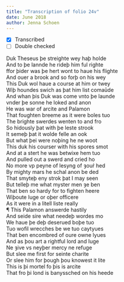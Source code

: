 ```yaml
---
title: "Transcription of folio 24v"
date: June 2018
author: Jenna Schoen
---
```

- [X] Transcribed
- [ ] Double checked

Duk Theseus þe streighte wey haþ holde  
And to þe lannde he rideþ him ful righte  
ffor þider was þe hert wont to haue his flighte  
And ouer a brook and so forþ on his wey  
This Duk wol haue a course at him or twey  
Wiþ houndes swich as þat him list comaūde  
And whan þis Duk was come vnto þe launde  
vnder þe sonne he loked and anon  
He was war of arcite and Palamon  
That foughten breeme as it were boles tuo  
The brighte swerdes wenten to and fro  
So hidously þat with þe leste strook  
It semeþ þat it wolde felle an ook  
But what þei were noþing he ne woot  
This duk his courser with his spores smot  
And at a stert he was betwixe hem tuo  
And pulled out a swerd and cried ho  
No more vp peyne of lesyng of ȝour̉ hed  
By mighty mars he schal anon be ded  
That smyteþ eny strok þat I may seen  
But telleþ me what myster men ȝe ben  
That ben so hardy for to fighten heere  
Wiþoute Iuge or oþer officere  
As it were in a litell liste really  
¶ This Palamon answerde hastily  
And seide sire what needeþ wordes mo  
We haue þe deþ deserued boþe tuo  
Tuo wofil wrecches be we tuo caytyues  
That ben encombred of oure owne lyues  
And as þou art a rightful lord and Iuge  
Ne ȝive vs neyþer mercy ne refuge  
But slee me first for seinte charite  
Or slee him for þough þou knowest it lite  
This is þi mortel fo þis is arcite  
That fro þi lond is banyssched on his heede  
